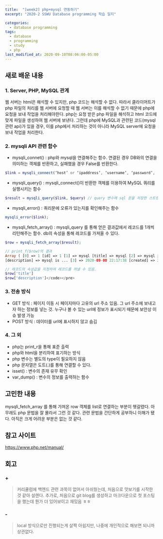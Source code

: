 ```yaml
---
title:  "[week2] php+mysql 연동하기"
excerpt: "2020-2 SSWU Database programming 학습 일지"

categories:
  - database programming
tags:
  - database
  - programming
  - study
  - php
last_modified_at: 2020-09-10T08:06:00-05:00
---
```


## 새로 배운 내용
### 1. Server, PHP, MySQL 관계
웹 서버는 html은 해석할 수 있지만, php 코드는 해석할 수 없다. 따라서 클라이어트가 php 파일의 처리를 웹 서버에 요청할 때 웹 서버는 이를 해석할 수 없기 때문에 php에 요청을 보내 작업을 처리해야한다. php는 요청 받은 php 파일을 해석하고 html 코드에 맞게 파일을 생성하여 웹 서버에 보낸다. 그런데 php에 MySQL과 관련된 코드(mysql 관련 api)가 있을 경우, 이를 php에서 처리하는 것이 아니라 MySQL server에 요청을 보내 작업을 처리한다.

### 2. mysqli API 관련 함수
+ mysqli_connet() : php와 mysql을 연결해주는 함수. 연결된 경우 DB와의 연결을 의미하는 객체를 반환하고, 실패했을 경우 False를 반환한다.
~~~ php
$link = mysqli_connect(‘host’ or ‘ipaddress’, ‘username’, ‘password’, ‘dbname’);
~~~
+ mysqli_query() : mysqli_connect()이 반환한 객체를 이용하여 MySQL 쿼리를 실행시키는 함수
~~~ php
$result = mysqli_query($link, $query) // query 변수에 sql 문을 저장한 스트링이 있다고 가정
~~~ 
+ mysqli_error() : 쿼리문에 오류가 있는지를 확인해주는 함수
~~~ php 
mysqli_error($link);
~~~
+ mysqli_fetch_array() :  mysqli_query 를 통해 얻은 결과값에서 레코드를 1개씩 리턴해주는 함수. db의 속성을 통해 레코드를 가져올 수 있다.
~~~ php
$row = mysqli_fetch_array($result); 
~~~
~~~ php
// print_f($row)의 결과
Array ( [0] => 1 [id] => 1 [1] => mysql [title] => mysql [2] => mysql is ... 
[description] => mysql is ... [3] => 2020-09-08 22:17:38 [created] => 2020-09-08 22:17:38 )
~~~
~~~ php
// 레코드의 속성값을 지정하여 레코드를 꺼낼 수 있음.
$row['title']
$row['description']</code></pre>
~~~

### 3. 전송 방식
* GET 방식 : 페이지 이동 시 페이지마다 고유의 url 주소 있음. 그 url 주소에 보내고자 하는 정보를 넣는 것. 누구나 볼 수 있는 url에 정보가 표시되기 때문에 보안상 이슈 발생 가능
* POST 방식 : 데이터를 url에 표시하지 않고 숨김

### 4. 그 외 
* php는 print_r을 통해 표준 출력
* php와 html을 분리하여 표기하는 방식
* php 변수는 별도의 type이 필요하지 않음
* php 문자열은 도트(.)를 통해 연결할 수 있다. 
* isset() : 변수의 존재 유무 확인
* var_dump() : 변수의 정보를 출력하는 함수

## 고민한 내용

mysqli_fetch_array 를 통해 가져온 row 객체를 list로 연결하는 부분이 헷갈렸다. 아무래도 php 문법을 잘 몰라서 그런 것 같다. 관련 문법을 간단하게 공부하니 이해가 됐다. 아직은 크게 어려운 부분은 없는 것 같다.

## 참고 사이트
<https://www.php.net/manual/>

## 회고
### +
> 커리큘럼에 백엔드 관련 과목이 없어서 아쉬웠는데, 처음으로 맛보기를 시작한 것 같아 설렌다. 추가로, 처음으로 git blog를 생성하고 마크다운으로 첫 포스팅을 했는데 뭔가 더 있어보이고 재밌음 ㅎㅎ

### -
> local 방식으로만 진행되는게 살짝 아쉽지만, 나중에 개인적으로 해보면 되니까 상관없다.
